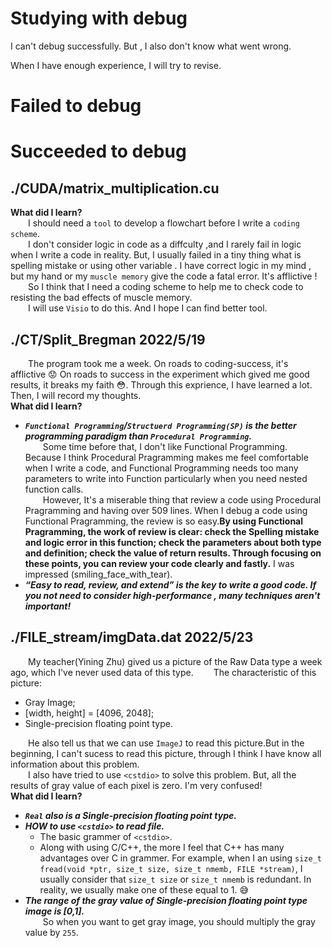 # Studying with debug
I can't debug successfully. But , I also don't know what went wrong.   

When I have enough experience, I will try to revise.

# Failed to debug

# Succeeded to debug

## ./CUDA/matrix_multiplication.cu 
**What did I learn?**    
&emsp;&emsp;I should need a `tool` to develop a flowchart before I write a `coding scheme`.  
&emsp;&emsp;I don't consider logic in code as a diffculty ,and I rarely fail in logic when I write a code in reality. But, I usually failed in a tiny thing what is spelling mistake or using other variable . I have correct logic in my mind , but my hand or my `muscle memory` give the code a fatal error. It's afflictive !  
&emsp;&emsp;So I think that I need a coding scheme to help me to check code to resisting the bad effects of muscle memory.   
&emsp;&emsp;I will use `Visio` to do this. And I hope I can find better tool.

## ./CT/Split_Bregman 2022/5/19
&emsp;&emsp;The program took me a week. On roads to coding-success, it's afflictive 😟 On roads to success in the experiment which gived me good results, it breaks my faith 😳. Through this exprience, I have learned a lot. Then, I will record my thoughts.  
**What did I learn?**  
* ___`Functional Programming`/`Structuerd Programming(SP)` is the better programming paradigm than `Procedural Programming`.___<br>
&emsp;&emsp;Some time before that, I don't like Functional Programming. Because I think Procedural Pragramming makes me feel comfortable when I write a code, and Functional Programming needs too many parameters to write into Function particularly when you need nested function calls.<br>
&emsp;&emsp;However, It's a miserable thing that review a code using Procedural Pragramming and having over 509 lines. When I debug a code using Functional Pragramming, the review is so easy.**By using Functional Pragramming, the work of review is clear: check the Spelling mistake and logic error in this function; check the parameters about both type and definition; check the value of return results. Through focusing on these points, you can review your code clearly and fastly.** I was impressed (smiling_face_with_tear).  
* ___“Easy to read, review, and extend” is the key to write a good code. If you not need to consider high-performance , many techniques aren't important!___

## ./FILE_stream/imgData.dat 2022/5/23
&emsp;&emsp;My teacher(Yining Zhu) gived us a picture of the Raw Data type a week ago, which I've never used data of this type. 
&emsp;&emsp;The characteristic of  this picture: 
- Gray Image;
- [width, height] = [4096, 2048];
- Single-precision floating point type.  

&emsp;&emsp;He also tell us that we can use `ImageJ` to read this picture.But in the beginning, I can't sucess to read this picture, through I think I have know all information about this problem.  
&emsp;&emsp;I also have tried to use `<cstdio>` to solve this problem. But, all the results of gray value of each pixel  is zero. I'm very confused!  
**What did I learn?**  
* ___`Real` also is a Single-precision floating point type.___
* ___HOW to use `<cstdio>` to read file.___  
    - The basic grammer of `<cstdio>`.  
    - Along with using C/C++, the more I feel that C++ has many advantages over C in grammer. For example, when I an using  `size_t fread(void *ptr, size_t size, size_t nmemb, FILE *stream)`, I usually consider that `size_t size` or `size_t nmemb` is redundant. In reality, we usually make one of these equal to 1. 😅  
* ___The range of the gray value of Single-precision floating point type image is [0,1].___  
 &emsp;&emsp;So when you want to get gray image, you should multiply the gray value by `255`.  
 
